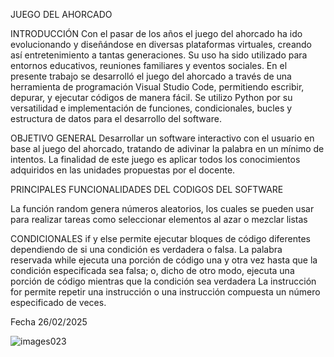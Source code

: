 JUEGO DEL AHORCADO

INTRODUCCIÓN
Con el pasar de los años el juego del ahorcado ha ido evolucionando y diseñándose en diversas plataformas virtuales, creando así entretenimiento a tantas generaciones. Su uso ha sido utilizado para entornos educativos, reuniones familiares y eventos sociales.
 En el presente trabajo se desarrolló el juego del ahorcado a través de una herramienta de programación Visual Studio Code, permitiendo escribir, depurar, y ejecutar códigos de manera fácil. Se utilizo Python por su versatilidad e implementación de funciones, condicionales, bucles y estructura de datos para el desarrollo del software.

OBJETIVO GENERAL
Desarrollar un software interactivo con el usuario en base al juego del ahorcado,  tratando de adivinar la palabra en un mínimo de intentos.
 La finalidad de este juego es  aplicar todos los conocimientos adquiridos en las unidades propuestas por el docente.

PRINCIPALES FUNCIONALIDADES DEL CODIGOS DEL SOFTWARE

La función random genera números aleatorios, los cuales se pueden usar para realizar tareas como seleccionar elementos al azar o mezclar listas

CONDICIONALES 
if y else permite ejecutar bloques de código diferentes dependiendo de si una condición es verdadera o falsa.
La palabra reservada while ejecuta una porción de código una y otra vez hasta que la condición especificada sea falsa; o, dicho de otro modo, ejecuta una porción de código mientras que la condición sea verdadera
La instrucción for permite repetir una instrucción o una instrucción compuesta un número especificado de veces.

Fecha 26/02/2025


![images023](https://github.com/user-attachments/assets/8cc47301-f9c1-4540-80e7-1af7c1027c93)









